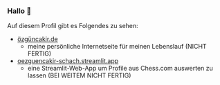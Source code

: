 ### Hallo 👋

Auf diesem Profil gibt es Folgendes zu sehen:
- [özgüncakir.de](https://www.özgüncakir.de)
  - meine persönliche Internetseite für meinen Lebenslauf (NICHT FERTIG)
- [oezguencakir-schach.streamlit.app](https://oezguencakir-schach-streamlit-main-c46hv7.streamlit.app)
  - eine Streamlit-Web-App um Profile aus Chess.com auswerten zu lassen (BEI WEITEM NICHT FERTIG)
